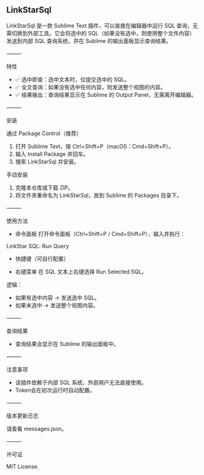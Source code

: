 ## LinkStarSql

LinkStarSql 是一款 Sublime Text 插件，可以直接在编辑器中运行 SQL 查询，无需切换到外部工具。它会将选中的 SQL（如果没有选中，则使用整个文件内容）发送到内部 SQL 查询系统，并在 Sublime 的输出面板显示查询结果。

⸻

特性
- ✅ 选中即查：选中文本时，仅提交选中的 SQL。
- ✅ 全文查询：如果没有选中任何内容，则发送整个视图的内容。
- ✅ 结果输出：查询结果显示在 Sublime 的 Output Panel，无需离开编辑器。

⸻

安装

通过 Package Control（推荐）
1. 打开 Sublime Text，按 Ctrl+Shift+P（macOS：Cmd+Shift+P）。
2. 输入 Install Package 并回车。
3. 搜索 LinkStarSql 并安装。

手动安装
1. 克隆本仓库或下载 ZIP。
2. 将文件夹重命名为 LinkStarSql，放到 Sublime 的 Packages 目录下。

⸻

使用方法
- 命令面板
打开命令面板（Ctrl+Shift+P / Cmd+Shift+P），输入并执行：

LinkStar SQL: Run Query


- 快捷键（可自行配置）

- 右键菜单
在 SQL 文本上右键选择 Run Selected SQL。

逻辑：
- 如果有选中内容 → 发送选中 SQL。
- 如果未选中 → 发送整个视图内容。

⸻

查询结果
- 查询结果会显示在 Sublime 的输出面板中。

⸻

注意事项
- 该插件依赖于内部 SQL 系统，外部用户无法直接使用。
- Token会在初次运行时自动配置。

⸻

版本更新日志

请查看 messages.json。

⸻

许可证

MIT License.
